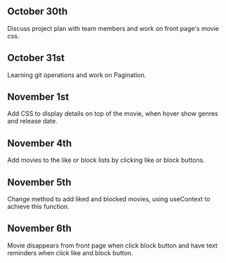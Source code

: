 ## October 30th
Discuss project plan with team members and work on front page's movie css.

## October 31st
Learning git operations and work on Pagination.

## November 1st
Add CSS to display details on top of the movie, when hover show genres and release date.

## November 4th
Add movies to the like or block lists by clicking like or block buttons.

## November 5th
Change method to add liked and blocked movies, using useContext to achieve this function.

## November 6th
Movie disappears from front page when click block button and have text reminders when click like and block button.